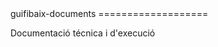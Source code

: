 ﻿<meta http-equiv="Content-Type" content="text/html; charset=utf-8">
guifibaix-documents
===================

Documentació técnica i d'execució
